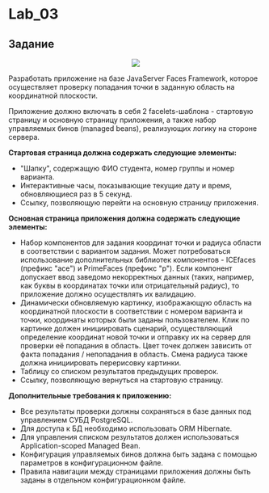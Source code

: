 # Lab_03

## Задание
<p align="center">
    <img src = "https://github.com/anya-yarusova/Web-ITMO-lab-03/master/sources/areas.png"/>
</p>


Разработать приложение на базе JavaServer Faces Framework, которое осуществляет проверку попадания точки в заданную область на координатной плоскости.

Приложение должно включать в себя 2 facelets-шаблона - стартовую страницу и основную страницу приложения, а также набор управляемых бинов (managed beans), реализующих логику на стороне сервера.

**Стартовая страница должна содержать следующие элементы:**

- "Шапку", содержащую ФИО студента, номер группы и номер варианта. 
- Интерактивные часы, показывающие текущие дату и время, обновляющиеся раз в 5 секунд. 
- Ссылку, позволяющую перейти на основную страницу приложения.


**Основная страница приложения должна содержать следующие элементы:**
- Набор компонентов для задания координат точки и радиуса области в соответствии с вариантом задания. Может потребоваться использование дополнительных библиотек компонентов - ICEfaces (префикс "ace") и PrimeFaces (префикс "p"). Если компонент допускает ввод заведомо некорректных данных (таких, например, как буквы в координатах точки или отрицательный радиус), то приложение должно осуществлять их валидацию. 
- Динамически обновляемую картинку, изображающую область на координатной плоскости в соответствии с номером варианта и точки, координаты которых были заданы пользователем. Клик по картинке должен инициировать сценарий, осуществляющий определение координат новой точки и отправку их на сервер для проверки её попадания в область. Цвет точек должен зависить от факта попадания / непопадания в область. Смена радиуса также должна инициировать перерисовку картинки. 
- Таблицу со списком результатов предыдущих проверок. 
- Ссылку, позволяющую вернуться на стартовую страницу.

**Дополнительные требования к приложению:**

- Все результаты проверки должны сохраняться в базе данных под управлением СУБД PostgreSQL. 
- Для доступа к БД необходимо использовать ORM Hibernate. 
- Для управления списком результатов должен использоваться Application-scoped Managed Bean. 
- Конфигурация управляемых бинов должна быть задана с помощью параметров в конфигурационном файле. 
- Правила навигации между страницами приложения должны быть заданы в отдельном конфигурационном файле.